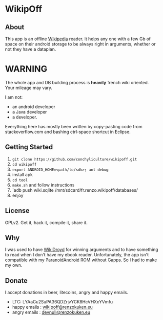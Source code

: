 # WikipOff

## About
This app is an offline [Wikipedia](https://www.wikipedia.org/) reader. It helps any one with a few Gb of space on their android storage to be always right in arguments, whether or not they have a dataplan.

# WARNING
The whole app and DB building process is **heavily** french wiki oriented. Your mileage may vary.

I am not:
- an android developer
- a Java developer
- a developer.

Everything here has mostly been written by copy-pasting code from stackoverflow.com and bashing ctrl-space shortcut in Eclipse.

## Getting Started
1. `git clone https://github.com/conchyliculture/wikipoff.git`
2. `cd wikipoff` 
3. `export ANDROID_HOME=<path/to/sdk>; ant debug`
4. install apk
5. `cd tool`
6. `make.sh` and follow instructions
7. `adb push wiki.sqlite /mnt/sdcard/fr.renzo.wikipoff/databases/
8. enjoy

## License
GPLv2. Get it, hack it, compile it, share it.

## Why
I was used to have [WikiDroyd](https://play.google.com/store/apps/details?id=com.osa.android.wikidroyd) for winning arguments and to have something to read when I don't have my ebook reader.
Unfortunately, the app isn't compatible with my [ParanoidAndroid](http://paranoidandroid.co/roms/mako/) ROM without Gapps. So I had to make my own.

## Donate
I accept donations in beer, litecoins, angry and happy emails.
* LTC: LYAaCu2SuPA36QDZrjvYCK8HcVHXxYVmfu
* happy emails : wikipoff@renzokuken.eu
* angry emails : devnull@renzokuken.eu

